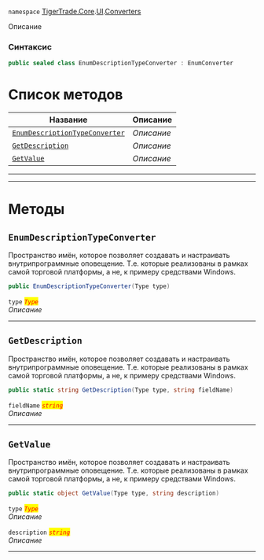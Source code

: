 
`namespace` [TigerTrade.Core](../../../TigerTrade.Core.md).[UI](../../../TigerTrade.Core/UI.md).[Converters](../../../TigerTrade.Core/UI/Converters.md)


Описание

### Синтаксис
```csharp
public sealed class EnumDescriptionTypeConverter : EnumConverter
```


# Список методов
| Название | Описание |
| --- | --- |
| [`EnumDescriptionTypeConverter`](#method-enumdescriptiontypeconverter) | *Описание* |
| [`GetDescription`](#method-getdescription) | *Описание* |
| [`GetValue`](#method-getvalue) | *Описание* |





***  
***  
# Методы

## `EnumDescriptionTypeConverter`<a href="method-enumdescriptiontypeconverter" id="method-enumdescriptiontypeconverter"></a>
Пространство имён, которое позволяет создавать и настраивать внутрипрограммные оповещение. Т.е. которые реализованы в рамках самой торговой платформы, а не, к примеру средствами Windows.

```csharp
public EnumDescriptionTypeConverter(Type type)
```

`type` <mark style="color:red;">*`Type`*</mark>  
 *Описание*  


***  

## `GetDescription`<a href="method-getdescription" id="method-getdescription"></a>
Пространство имён, которое позволяет создавать и настраивать внутрипрограммные оповещение. Т.е. которые реализованы в рамках самой торговой платформы, а не, к примеру средствами Windows.

```csharp
public static string GetDescription(Type type, string fieldName)
```
`fieldName` <mark style="color:red;">*`string`*</mark>  
 *Описание*  


***  

## `GetValue`<a href="method-getvalue" id="method-getvalue"></a>
Пространство имён, которое позволяет создавать и настраивать внутрипрограммные оповещение. Т.е. которые реализованы в рамках самой торговой платформы, а не, к примеру средствами Windows.

```csharp
public static object GetValue(Type type, string description)
```
`type` <mark style="color:red;">*`Type`*</mark>  
 *Описание*  

`description` <mark style="color:red;">*`string`*</mark>  
 *Описание*  


***  

